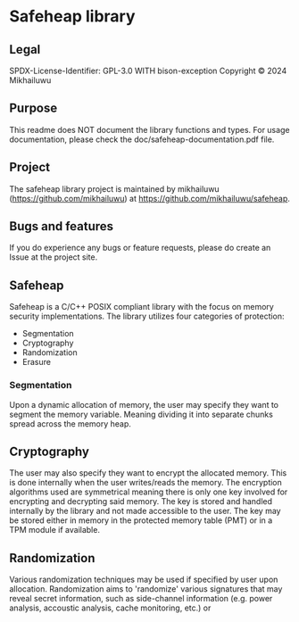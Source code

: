 # Safeheap library

## Legal
SPDX-License-Identifier: GPL-3.0 WITH bison-exception
Copyright © 2024 Mikhailuwu

## Purpose
This readme does NOT document the library functions and types. For usage documentation, please check the doc/safeheap-documentation.pdf file.

## Project
The safeheap library project is maintained by mikhailuwu (https://github.com/mikhailuwu) at https://github.com/mikhailuwu/safeheap.

## Bugs and features
If you do experience any bugs or feature requests, please do create an Issue at the project site.

## Safeheap
Safeheap is a C/C++ POSIX compliant library with the focus on memory security implementations. The library utilizes four categories of protection:

- Segmentation
- Cryptography
- Randomization
- Erasure

### Segmentation
Upon a dynamic allocation of memory, the user may specify they want to segment the memory variable. Meaning dividing it into separate chunks spread across the memory heap.

## Cryptography
The user may also specify they want to encrypt the allocated memory. This is done internally when the user writes/reads the memory. The encryption algorithms used are symmetrical meaning there is only one key involved for encrypting and decrypting said memory. The key is stored and handled internally by the library and not made accessible to the user. The key may be stored either in memory in the protected memory table (PMT) or in a TPM module if available.

## Randomization
Various randomization techniques may be used if specified by user upon allocation. Randomization aims to 'randomize' various signatures that may reveal secret information, such as side-channel information (e.g. power analysis, accoustic analysis, cache monitoring, etc.) or 
